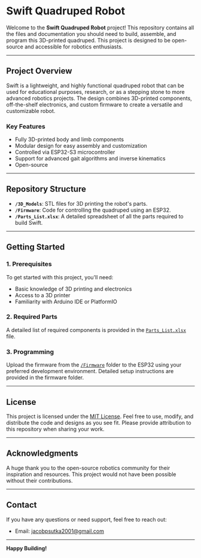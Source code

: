 # Swift Quadruped Robot

Welcome to the **Swift Quadruped Robot** project! This repository contains all the files and documentation you should need to build, assemble, and program this 3D-printed quadruped. This project is designed to be open-source and accessible for robotics enthusiasts.

---

## Project Overview

Swift is a lightweight, and highly functional quadruped robot that can be used for educational purposes, research, or as a stepping stone to more advanced robotics projects. The design combines 3D-printed components, off-the-shelf electronics, and custom firmware to create a versatile and customizable robot.

### Key Features
- Fully 3D-printed body and limb components
- Modular design for easy assembly and customization
- Controlled via ESP32-S3 microcontroller
- Support for advanced gait algorithms and inverse kinematics
- Open-source

---

## Repository Structure

- **`/3D_Models`**: STL files for 3D printing the robot's parts.
- **`/Firmware`**: Code for controlling the quadruped using an ESP32.
- **`/Parts_List.xlsx`**: A detailed spreadsheet of all the parts required to build Swift.

---

## Getting Started

### 1. Prerequisites
To get started with this project, you'll need:
- Basic knowledge of 3D printing and electronics
- Access to a 3D printer
- Familiarity with Arduino IDE or PlatformIO

### 2. Required Parts
A detailed list of required components is provided in the [`Parts_List.xlsx`](./Parts_List.xlsx) file.

### 3. Programming
Upload the firmware from the [`/Firmware`](./Firmware) folder to the ESP32 using your preferred development environment. Detailed setup instructions are provided in the firmware folder.

---

## License

This project is licensed under the [MIT License](./LICENSE). Feel free to use, modify, and distribute the code and designs as you see fit. Please provide attribution to this repository when sharing your work.

---

## Acknowledgments

A huge thank you to the open-source robotics community for their inspiration and resources. This project would not have been possible without their contributions.

---

## Contact

If you have any questions or need support, feel free to reach out:
- Email: [jacobpsutka2001@gmail.com](mailto:jacobpsutka2001@gmail.com)

---

**Happy Building!**
